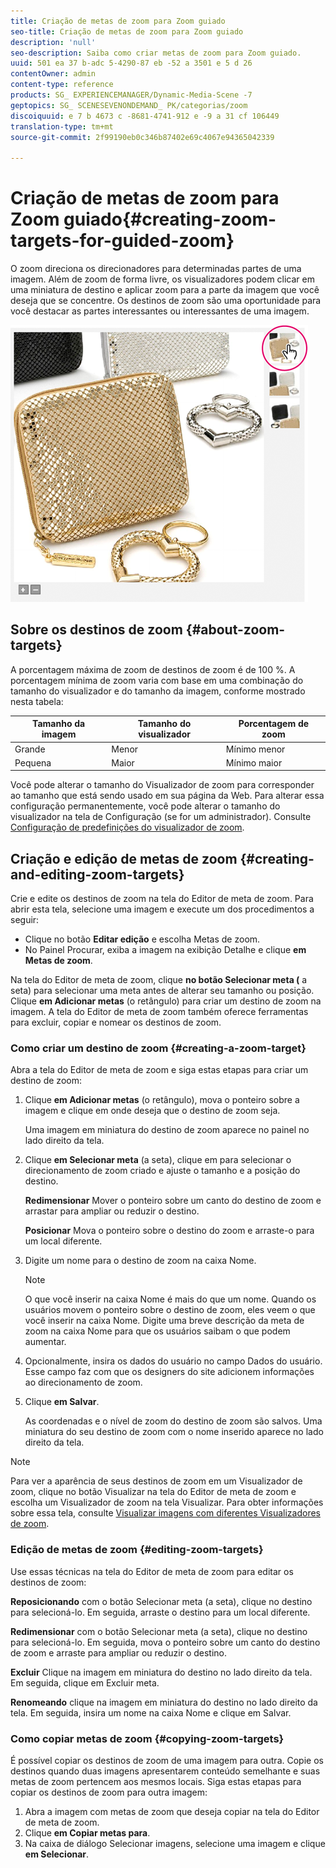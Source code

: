 ```yaml
---
title: Criação de metas de zoom para Zoom guiado
seo-title: Criação de metas de zoom para Zoom guiado
description: 'null'
seo-description: Saiba como criar metas de zoom para Zoom guiado.
uuid: 501 ea 37 b-adc 5-4290-87 eb -52 a 3501 e 5 d 26
contentOwner: admin
content-type: reference
products: SG_ EXPERIENCEMANAGER/Dynamic-Media-Scene -7
geptopics: SG_ SCENESEVENONDEMAND_ PK/categorias/zoom
discoiquuid: e 7 b 4673 c -8681-4741-912 e -9 a 31 cf 106449
translation-type: tm+mt
source-git-commit: 2f99190eb0c346b87402e69c4067e94365042339

---
```



# Criação de metas de zoom para Zoom guiado{#creating-zoom-targets-for-guided-zoom}

O zoom direciona os direcionadores para determinadas partes de uma imagem. Além de zoom de forma livre, os visualizadores podem clicar em uma miniatura de destino e aplicar zoom para a parte da imagem que você deseja que se concentre. Os destinos de zoom são uma oportunidade para você destacar as partes interessantes ou interessantes de uma imagem.

![Criação de metas de zoom para Zoom guiado](/help/assets/zo_guided_zoom.png)

## Sobre os destinos de zoom {#about-zoom-targets}

A porcentagem máxima de zoom de destinos de zoom é de 100 %. A porcentagem mínima de zoom varia com base em uma combinação do tamanho do visualizador e do tamanho da imagem, conforme mostrado nesta tabela:

| Tamanho da imagem | Tamanho do visualizador | Porcentagem de zoom |
|--- |--- |--- |
| Grande | Menor | Mínimo menor |
| Pequena | Maior | Mínimo maior |

Você pode alterar o tamanho do Visualizador de zoom para corresponder ao tamanho que está sendo usado em sua página da Web. Para alterar essa configuração permanentemente, você pode alterar o tamanho do visualizador na tela de Configuração (se for um administrador). Consulte [Configuração de predefinições do visualizador de zoom](setting-zoom-viewer-presets.md#setting_up_zoom_viewer_presets).

## Criação e edição de metas de zoom {#creating-and-editing-zoom-targets}

Crie e edite os destinos de zoom na tela do Editor de meta de zoom. Para abrir esta tela, selecione uma imagem e execute um dos procedimentos a seguir:

* Clique no botão **Editar edição** e escolha Metas de zoom.
* No Painel Procurar, exiba a imagem na exibição Detalhe e clique **em Metas de zoom**.

Na tela do Editor de meta de zoom, clique **no botão Selecionar meta (** a seta) para selecionar uma meta antes de alterar seu tamanho ou posição. Clique **em Adicionar metas** (o retângulo) para criar um destino de zoom na imagem. A tela do Editor de meta de zoom também oferece ferramentas para excluir, copiar e nomear os destinos de zoom.

### Como criar um destino de zoom {#creating-a-zoom-target}

Abra a tela do Editor de meta de zoom e siga estas etapas para criar um destino de zoom:

1. Clique **em Adicionar metas** (o retângulo), mova o ponteiro sobre a imagem e clique em onde deseja que o destino de zoom seja.

   Uma imagem em miniatura do destino de zoom aparece no painel no lado direito da tela.

1. Clique **em Selecionar meta** (a seta), clique em para selecionar o direcionamento de zoom criado e ajuste o tamanho e a posição do destino.

   **Redimensionar** Mover o ponteiro sobre um canto do destino de zoom e arrastar para ampliar ou reduzir o destino.

   **Posicionar** Mova o ponteiro sobre o destino do zoom e arraste-o para um local diferente.

1. Digite um nome para o destino de zoom na caixa Nome.

   >[!NOTE]
   >
   >O que você inserir na caixa Nome é mais do que um nome. Quando os usuários movem o ponteiro sobre o destino de zoom, eles veem o que você inserir na caixa Nome. Digite uma breve descrição da meta de zoom na caixa Nome para que os usuários saibam o que podem aumentar.

1. Opcionalmente, insira os dados do usuário no campo Dados do usuário. Esse campo faz com que os designers do site adicionem informações ao direcionamento de zoom.
1. Clique **em Salvar**.

   As coordenadas e o nível de zoom do destino de zoom são salvos. Uma miniatura do seu destino de zoom com o nome inserido aparece no lado direito da tela.

>[!NOTE]
>
>Para ver a aparência de seus destinos de zoom em um Visualizador de zoom, clique no botão Visualizar na tela do Editor de meta de zoom e escolha um Visualizador de zoom na tela Visualizar. Para obter informações sobre essa tela, consulte [Visualizar imagens com diferentes Visualizadores de zoom](previewing-image-assets-different-zoom.md#previewing_image_assets_with_different_zoom_viewers).

### Edição de metas de zoom {#editing-zoom-targets}

Use essas técnicas na tela do Editor de meta de zoom para editar os destinos de zoom:

**Reposicionando** com o botão Selecionar meta (a seta), clique no destino para selecioná-lo. Em seguida, arraste o destino para um local diferente.

**Redimensionar** com o botão Selecionar meta (a seta), clique no destino para selecioná-lo. Em seguida, mova o ponteiro sobre um canto do destino de zoom e arraste para ampliar ou reduzir o destino.

**Excluir** Clique na imagem em miniatura do destino no lado direito da tela. Em seguida, clique em Excluir meta.

**Renomeando** clique na imagem em miniatura do destino no lado direito da tela. Em seguida, insira um nome na caixa Nome e clique em Salvar.

### Como copiar metas de zoom {#copying-zoom-targets}

É possível copiar os destinos de zoom de uma imagem para outra. Copie os destinos quando duas imagens apresentarem conteúdo semelhante e suas metas de zoom pertencem aos mesmos locais. Siga estas etapas para copiar os destinos de zoom para outra imagem:

1. Abra a imagem com metas de zoom que deseja copiar na tela do Editor de meta de zoom.
1. Clique **em Copiar metas para**.
1. Na caixa de diálogo Selecionar imagens, selecione uma imagem e clique **em Selecionar**.

